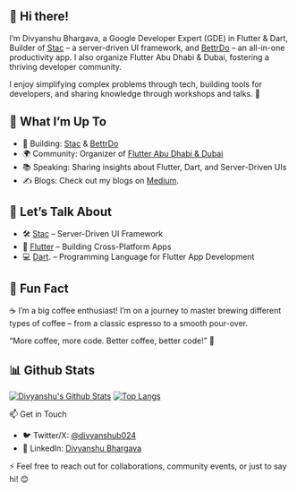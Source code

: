 ## 👋 Hi there!

I’m Divyanshu Bhargava, a Google Developer Expert (GDE) in Flutter & Dart, Builder of [Stac](https://github.com/StacDev/stac) – a server-driven UI framework, and [BettrDo](https://bettrdo.com/) – an all-in-one productivity app. I also organize Flutter Abu Dhabi & Dubai, fostering a thriving developer community.

I enjoy simplifying complex problems through tech, building tools for developers, and sharing knowledge through workshops and talks. 🚀

## 🚀 What I’m Up To

-	🔨 Building: [Stac](https://github.com/StacDev/stac) & [BettrDo](https://bettrdo.com/)
-	🌍 Community: Organizer of [Flutter Abu Dhabi & Dubai](https://www.meetup.com/flutter-ad/)
-	📚 Speaking: Sharing insights about Flutter, Dart, and Server-Driven UIs
-	✍️ Blogs: Check out my blogs on [Medium](https://medium.com/@divyanshub024).

## 💬 Let’s Talk About

-	🛠️ [Stac](https://github.com/StacDev/stac) – Server-Driven UI Framework
- 📱 [Flutter](https://flutter.dev) – Building Cross-Platform Apps
-	💻 [Dart](https://dart.dev). – Programming Language for Flutter App Development

## 🎯 Fun Fact

☕ I’m a big coffee enthusiast! I’m on a journey to master brewing different types of coffee – from a classic espresso to a smooth pour-over.

“More coffee, more code. Better coffee, better code!” 🚀

## 📊 Github Stats 

[![Divyanshu's Github Stats](https://github-readme-stats.vercel.app/api?username=divyanshub024&count_private=true&theme=default&show_icons=true&rank_icon=percentile&line_height=24)](https://github.com/divyanshub024)
[![Top Langs](https://github-readme-stats.vercel.app/api/top-langs/?username=divyanshub024&layout=compact&langs_count=8&theme=default&size_weight=0.7&count_weight=0.3)](https://github.com/divyanshub024)


📫 Get in Touch
- 🐦 Twitter/X: [@divyanshub024](https://x.com/divyanshub024)
-	💼 LinkedIn: [Divyanshu Bhargava](https://www.linkedin.com/in/divyanshub024/)

⚡️ Feel free to reach out for collaborations, community events, or just to say hi! 😊

